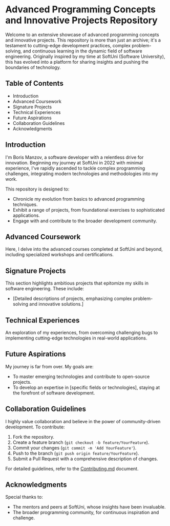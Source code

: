 
# Advanced Programming Concepts and Innovative Projects Repository

Welcome to an extensive showcase of advanced programming concepts and innovative projects. This repository is more than just an archive; it's a testament to cutting-edge development practices, complex problem-solving, and continuous learning in the dynamic field of software engineering. Originally inspired by my time at SoftUni (Software University), this has evolved into a platform for sharing insights and pushing the boundaries of technology.

## Table of Contents
- Introduction
- Advanced Coursework
- Signature Projects
- Technical Experiences
- Future Aspirations
- Collaboration Guidelines
- Acknowledgments

## Introduction
I'm Boris Manzov, a software developer with a relentless drive for innovation. Beginning my journey at SoftUni in 2022 with minimal experience, I've rapidly ascended to tackle complex programming challenges, integrating modern technologies and methodologies into my work.

This repository is designed to:
- Chronicle my evolution from basics to advanced programming techniques.
- Exhibit a range of projects, from foundational exercises to sophisticated applications.
- Engage with and contribute to the broader development community.

## Advanced Coursework
Here, I delve into the advanced courses completed at SoftUni and beyond, including specialized workshops and certifications.

## Signature Projects
This section highlights ambitious projects that epitomize my skills in software engineering. These include:
- [Detailed descriptions of projects, emphasizing complex problem-solving and innovative solutions.]

## Technical Experiences
An exploration of my experiences, from overcoming challenging bugs to implementing cutting-edge technologies in real-world applications.

## Future Aspirations
My journey is far from over. My goals are:
- To master emerging technologies and contribute to open-source projects.
- To develop an expertise in [specific fields or technologies], staying at the forefront of software development.

## Collaboration Guidelines
I highly value collaboration and believe in the power of community-driven development. To contribute:
1. Fork the repository.
2. Create a feature branch (`git checkout -b feature/YourFeature`).
3. Commit your changes (`git commit -m 'Add YourFeature'`).
4. Push to the branch (`git push origin feature/YourFeature`).
5. Submit a Pull Request with a comprehensive description of changes.

For detailed guidelines, refer to the [Contributing.md](Contributing.md) document.

## Acknowledgments
Special thanks to:
- The mentors and peers at SoftUni, whose insights have been invaluable.
- The broader programming community, for continuous inspiration and challenge.
